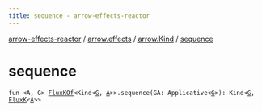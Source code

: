 ```yaml
---
title: sequence - arrow-effects-reactor
---
```


[arrow-effects-reactor](../../index.html) / [arrow.effects](../index.html) / [arrow.Kind](index.html) / [sequence](./sequence.html)

# sequence

`fun <A, G> `[`FluxKOf`](../-flux-k-of.html)`<Kind<`[`G`](sequence.html#G)`, `[`A`](sequence.html#A)`>>.sequence(GA: Applicative<`[`G`](sequence.html#G)`>): Kind<`[`G`](sequence.html#G)`, `[`FluxK`](../-flux-k/index.html)`<`[`A`](sequence.html#A)`>>`
